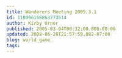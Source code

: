 ```yaml
---
title: Wanderers Meeting 2005.3.1
id: 110996156863773514
author: Kirby Urner
published: 2005-03-04T00:32:00.000-08:00
updated: 2008-06-28T21:57:59.082-07:00
blog: world_game
tags: 
---
```


